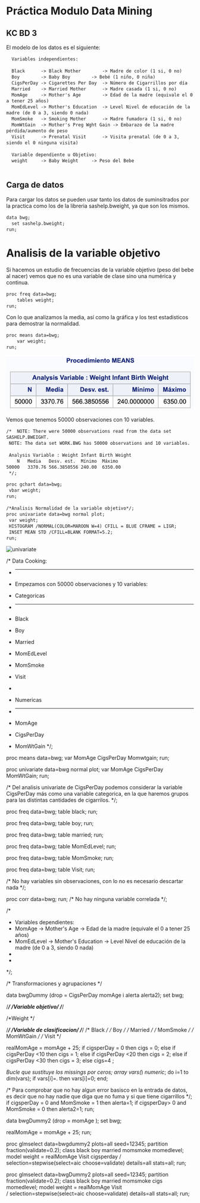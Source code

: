 # Práctica Modulo Data Mining
## KC BD 3

El modelo de los datos es el siguiente:

```
  Variables independientes:
  
  Black      -> Black Mother 		-> Madre de color (1 si, 0 no)
  Boy        -> Baby Boy 		-> Bebé (1 niño, 0 niña)
  CigsPerDay -> Cigarettes Per Day 	-> Número de Cigarrillos por día
  Married    -> Married Mother 		-> Madre casada (1 si, 0 no)
  MomAge     -> Mother's Age 		-> Edad de la madre (equivale el 0 a tener 25 años)
  MomEdLevel -> Mother's Education 	-> Level Nivel de educación de la madre (de 0 a 3, siendo 0 nada)
  MomSmoke   -> Smoking Mother 	 	-> Madre fumadora (1 si, 0 no)
  MomWtGain  -> Mother's Preg Wght Gain -> Embarazo de la madre pérdida/aumento de peso
  Visit      -> Prenatal Visit 		-> Visita prenatal (de 0 a 3, siendo el 0 ninguna visita) 
  
  Variable dependiente u Objetivo:
  weight     -> Baby Weight		-> Peso del Bebe
 
```

## Carga de datos

Para cargar los datos se pueden usar tanto los datos de suminsitrados por la practica como los de la libreria sashelp.bweight, ya que son los mismos.

```
data bwg;
  set sashelp.bweight;
run;
```

# Analisis de la variable objetivo


Si hacemos un estudio de frecuencias de la variable objetivo (peso del bebe al nacer) vemos que no es una variable de clase sino una numérica y continua.

```
proc freq data=bwg;
	tables weight;
run;
```

Con lo que analizamos la media, así como la gráfica y los test estadisticos para demostrar la normalidad.

```
proc means data=bwg;
	var weight;
run;
```

![proc_means](https://raw.githubusercontent.com/unaiherran/mod-data-mining/master/img/01_proc_means.png)

Vemos que tenemos 50000 observaciones con 10 variables.

```
/*  NOTE: There were 50000 observations read from the data set SASHELP.BWEIGHT.
 NOTE: The data set WORK.BWG has 50000 observations and 10 variables. 
 
 Analysis Variable : Weight Infant Birth Weight
	N	Media	Desv. est.	Mínimo	Máximo
50000	3370.76	566.3850556	240.00	6350.00
 */;
```

```
proc gchart data=bwg;
 vbar weight;
run;

/*Analisis Normalidad de la variable objetivo*/;
proc univariate data=bwg normal plot;
 var weight;
 HISTOGRAM /NORMAL(COLOR=MAROON W=4) CFILL = BLUE CFRAME = LIGR;
 INSET MEAN STD /CFILL=BLANK FORMAT=5.2;
run;
```
![univariate](https://raw.githubusercontent.com/unaiherran/mod-data-mining/master/img/02_univarate.png)


/* Data Cooking:
*  -------------
*  Empezamos con 50000 observaciones y 10 variables:

 
 * Categoricas
 * -----------
 * Black
 * Boy
 * Married
 * MomEdLevel
 * MomSmoke
 * Visit
 * 
 * Numericas
 * ---------
 * MomAge
 * CigsPerDay
 * MomWtGain
*/;


proc means data=bwg;
var MomAge CigsPerDay Momwtgain;
run;

proc univariate data=bwg normal plot;
	var MomAge CigsPerDay MomWtGain;
run;

/* Del analisis univariate de CigsPerDay podemos considerar la variable CigsPerDay más como una variable categorica, en la que haremos grupos 
 para las distintas cantidades de cigarrilos. 
  */;


proc freq data=bwg;
	table black;
run;

proc freq data=bwg;
	table boy;
run;

proc freq data=bwg;
	table married;
run;

proc freq data=bwg;
	table MomEdLevel;
run;

proc freq data=bwg;
	table MomSmoke;
run;

proc freq data=bwg;
	table Visit;
run;

/* No hay variables sin observaciones, con lo no es necesario descartar nada */;


proc corr data=bwg;
run;
/* No hay ninguna variable correlada */;



/* 
 * Variables dependientes:
 * MomAge     -> Mother's Age 			 -> Edad de la madre (equivale el 0 a tener 25 años)
 * MomEdLevel -> Mother's Education 	 -> Level Nivel de educación de la madre (de 0 a 3, siendo 0 nada)
 * 
 * 
*/;

/* Transformaciones y agrupaciones */

data bwgDummy (drop = CigsPerDay momAge i alerta alerta2);
 set bwg;

 /***************************/
 /*Variable objetivo*/
 /***************************/

 /*Weight */

 /***************************/
 /*Variable de clasificacion*/
 /***************************/
 /* Black */
 /* Boy */
 /* Married */
 /* MomSmoke */
 /* MomWtGain */
 /* Visit */


 realMomAge = momAge + 25;
 if cigsperDay = 0 then cigs = 0;
	else if cigsPerDay <10 then cigs = 1;
	else if cigsPerDay <20 then cigs = 2;
	else if cigsPerDay <30 then cigs = 3;
	else cigs=4 ;

	

 *Bucle que sustituye los missings por ceros;
 array vars(*) _numeric_;
 do i=1 to dim(vars);
   if vars[i]=. then vars[i]=0;
 end;

/* Para comprobar que no hay algun error basisco en la entrada de datos, es decir que no hay nadie que diga que no fuma y si que tiene cigarrillos */;
if cigsperDay = 0 and MomSmoke = 1 then alerta=1;
if cigsperDay> 0 and MomSmoke = 0 then alerta2=1;
run;

data bwgDummy2 (drop = momAge );
 set bwg;

 realMomAge = momAge + 25;
run;






proc glmselect data=bwgdummy2 plots=all seed=12345;
  partition fraction(validate=0.2);
  class black boy married momsmoke  momedlevel; 
  model weight = realMomAge Visit cigsperday
  / selection=stepwise(select=aic choose=validate) details=all stats=all;
run;




proc glmselect data=bwgDummy2 plots=all seed=12345;
  partition fraction(validate=0.2);
  class black boy married momsmoke cigs momedlevel; 
  model weight = realMomAge Visit  
  / selection=stepwise(select=aic choose=validate) details=all stats=all;
run;



